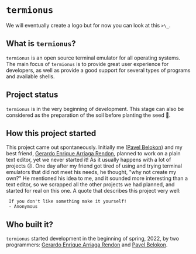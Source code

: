 # `termionus`

We will eventually create a logo but for now you can look at this `>\_`.

## What is `termionus`?

`termionus` is an open source terminal emulator for all operating systems.
The main focus of `termionus` is to provide great user experience for developers, as well as provide a good support for several types of programs and available shells.

## Project status

`termionus` is in the very beginning of development. This stage can also be considered as the preparation of the soil before planting the seed 🌱.

## How this project started

This project came out spontaneously. Initially me ([Pavel Belokon](https://github.com/pbelokon)) and my best friend, [Gerardo Enrique Arriaga Rendon](https://github.com/JerryHue), planned to work on a plain text editor, yet we never started it! As it usually happens with a lot of projects 😐. One day after my friend got tired of using
and trying terminal emulators that did not meet his needs, he thought, "why not create my own?" He mentioned his idea to me, and it sounded more interesting than a text editor, so we scrapped all the other projects we had planned, and started for real on this one. A quote that describes this project very well:

     If you don't like something make it yourself! 
     - Anonymous

## Who built it?

`termionus` started development in the beginning of spring, 2022, by two programmers: [Gerardo Enrique Arriaga Rendon](https://github.com/JerryHue) and [Pavel Belokon](https://github.com/pbelokon).

